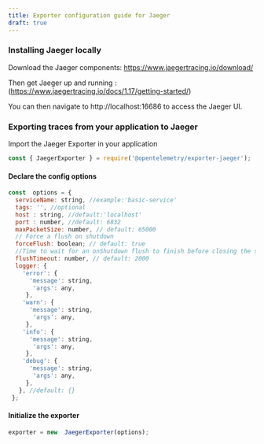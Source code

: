 ```yaml
---
title: Exporter configuration guide for Jaeger
draft: true
---
```


### Installing Jaeger locally 

Download the Jaeger components: https://www.jaegertracing.io/download/

Then get Jaeger up and running : (https://www.jaegertracing.io/docs/1.17/getting-started/)

You can then navigate to http://localhost:16686 to access the Jaeger UI.

### Exporting traces from your application to Jaeger

Import the Jaeger Exporter in your application
```typeScript
const { JaegerExporter } = require('@opentelemetry/exporter-jaeger');
```
#### Declare the config options
```javascript
const  options = {
  serviceName: string, //example:'basic-service'
  tags: '', //optional
  host : string, //default:'localhost'
  port : number, //default: 6832
  maxPacketSize: number, // default: 65000
  // Force a flush on shutdown 
  forceFlush: boolean; // default: true
  //Time to wait for an onShutdown flush to finish before closing the sender
  flushTimeout: number, // default: 2000
  logger: {
    'error': {
      'message': string,
       'args': any,
     },
    'warn': {
      'message': string,
       'args': any,
     },
    'info': {
      'message': string,
       'args': any,
     },
    'debug': {
      'message': string,
       'args': any,
     },
   }, //default: {}
 };
```
#### Initialize the exporter
```javascript
exporter = new  JaegerExporter(options);
```
